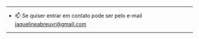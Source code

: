 ----------------------------------------------------------------------------------

- 📫 Se quiser entrar em contato pode ser pelo e-mail jaquelineabreuvr@gmail.com

----------------------------------------------------------------------------------
